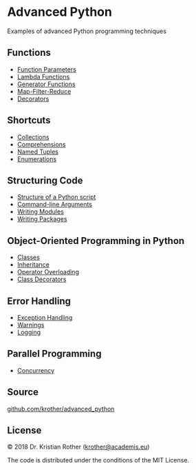 
# Advanced Python

Examples of advanced Python programming techniques

## Functions

* [Function Parameters](functions/function_parameters/)
* [Lambda Functions](functions/lambda_functions.md)
* [Generator Functions](functions/generators.md)
* [Map-Filter-Reduce](shortcuts/functools.md)
* [Decorators](functions/decorators.md)

## Shortcuts

* [Collections](shortcuts/collections.md)
* [Comprehensions](shortcuts/comprehensions.md)
* [Named Tuples](shortcuts/namedtuple.md)
* [Enumerations](shortcuts/enums.md)

## Structuring Code

* [Structure of a Python script](structure/main_block.md)
* [Command-line Arguments](structure/commandline_args.md)
* [Writing Modules](structure/modules/)
* [Writing Packages](structure/package/)

## Object-Oriented Programming in Python

* [Classes](classes/classes.md)
* [Inheritance](classes/inheritance.md)
* [Operator Overloading](classes/operators.md)
* [Class Decorators](classes/decorators.md)


## Error Handling

* [Exception Handling](error_handling/exceptions/)
* [Warnings](error_handling/warnings.md)
* [Logging](error_handling/logging/)

## Parallel Programming

* [Concurrency](concurrency/)

## Source

[github.com/krother/advanced_python](https://github.com/krother/advanced_python)

## License

© 2018 Dr. Kristian Rother (krother@academis.eu)

The code is distributed under the conditions of the MIT License.
